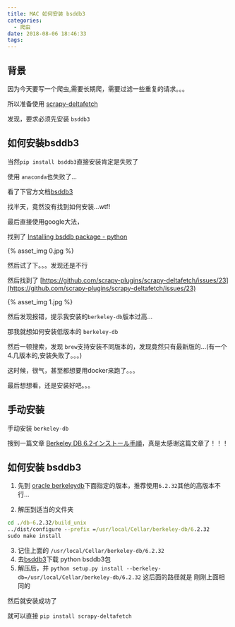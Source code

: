```yaml
---
title: MAC 如何安装 bsddb3
categories:
  - 爬虫
date: 2018-08-06 18:46:33
tags:
---
```


## 背景

因为今天要写一个爬虫,需要长期爬，需要过滤一些重复的请求。。。

所以准备使用 [scrapy-deltafetch](https://github.com/scrapy-plugins/scrapy-deltafetch)

发现，要求必须先安装 `bsddb3`

## 如何安装bsddb3


当然`pip install bsddb3`直接安装肯定是失败了

使用 `anaconda`也失败了...

看了下官方文档[bsddb3](https://pypi.org/project/bsddb3/)

找半天，竟然没有找到如何安装...wtf!

最后直接使用google大法，

找到了 [Installing bsddb package - python](https://stackoverflow.com/questions/16003224/installing-bsddb-package-python)

{% asset_img 0.jpg  %}

然后试了下。。。发现还是不行

然后找到了 [https://github.com/scrapy-plugins/scrapy-deltafetch/issues/23](https://github.com/scrapy-plugins/scrapy-deltafetch/issues/23)

{% asset_img 1.jpg  %}

然后发现报错，提示我安装的`berkeley-db`版本过高...

那我就想如何安装低版本的 `berkeley-db`

然后一顿搜索，发现 `brew`支持安装不同版本的，发现竟然只有最新版的...(有一个4.几版本的,安装失败了。。。)

这时候，很气，甚至都想要用docker来跑了。。。

最后想想看，还是安装好吧。。。
## 手动安装

手动安装 `berkeley-db`

搜到一篇文章 [Berkeley DB 6.2インストール手順](https://qiita.com/kuranosuke-h/items/5f47573814fbfdd8d786)，真是太感谢这篇文章了！！！
## 如何安装 bsddb3
1. 先到 [oracle berkeleydb](http://www.oracle.com/technetwork/database/database-technologies/berkeleydb/downloads/index.html)下面指定的版本，推荐使用`6.2.32`其他的高版本不行...

2. 解压到适当的文件夹
```cmd
cd ./db-6.2.32/build_unix
../dist/configure --prefix =/usr/local/Cellar/berkeley-db/6.2.32
sudo make install
```
3. 记住上面的 `/usr/local/Cellar/berkeley-db/6.2.32`
4. 去[bsddb3](https://pypi.org/project/bsddb3/#files)下载 python bsddb3包
5. 解压后，并 `python setup.py install --berkeley-db=/usr/local/Cellar/berkeley-db/6.2.32`
  这后面的路径就是 刚刚上面相同的

然后就安装成功了

就可以直接 `pip install scrapy-deltafetch` 